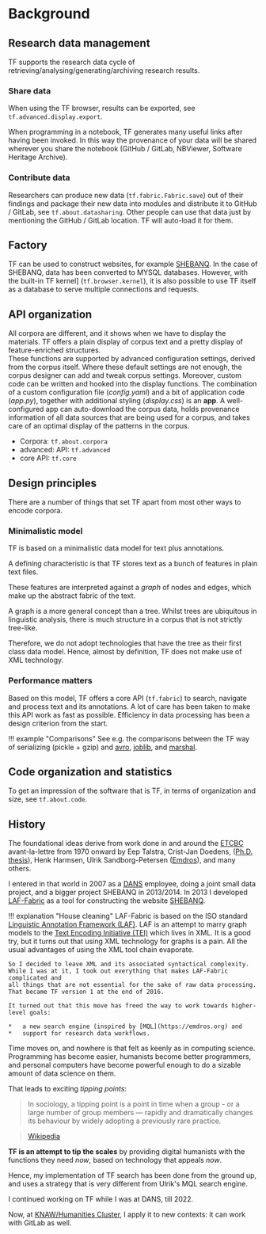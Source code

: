 # Background

## Research data management

TF supports the research data cycle of
retrieving/analysing/generating/archiving
research results.

### Share data

When using the TF browser, results can be
exported, see `tf.advanced.display.export`.

When programming in a notebook, TF generates many useful links after having been
invoked. In this way the provenance of your data will be shared wherever you
share the notebook (GitHub / GitLab, NBViewer, Software Heritage Archive).

### Contribute data

Researchers can produce new data (`tf.fabric.Fabric.save`)
out of their findings and package their new data into modules and
distribute it to GitHub / GitLab, see `tf.about.datasharing`.
Other people can use that data just by mentioning the GitHub / GitLab location.
TF will auto-load it for them.

## Factory

TF can be used to construct websites,
for example [SHEBANQ](https://shebanq.ancient-data.org).
In the case of SHEBANQ, data has been converted to MYSQL databases.
However, with the built-in TF kernel] (`tf.browser.kernel`),
it is also possible to use TF itself as a database to
serve multiple connections and requests.

## API organization

All corpora are different, and it shows when we have to display the materials.
TF offers a plain display of corpus text and a pretty display of feature-enriched
structures.  
These functions are supported by advanced configuration settings, derived from
the corpus itself. Where these default settings are not enough, the corpus designer
can add and tweak corpus settings. 
Moreover, custom code can be written and hooked into the display functions.
The combination of a custom configuration file (*config.yaml*) and a bit of
application code (*app.py*), together with additional styling (*display.css*) is an
**app**.
A well-configured app can auto-download the corpus data, holds provenance information
of all data sources that are being used for a corpus, and takes care of an optimal display
of the patterns in the corpus.

*   Corpora: `tf.about.corpora`
*   advanced: API: `tf.advanced`
*   core API: `tf.core`

## Design principles

There are a number of things that set TF apart from most other ways to encode 
corpora.

### Minimalistic model

TF is based on a minimalistic data model for text plus annotations.

A defining characteristic is that TF 
stores text as a bunch of features in plain text files.

These features are interpreted against a *graph* of nodes and edges,
which make up the abstract fabric of the text.

A graph is a more general concept than a tree.
Whilst trees are ubiquitous in linguistic analysis,
there is much structure in a corpus that is not strictly tree-like.

Therefore, we do not adopt technologies
that have the tree as their first class data model.
Hence, almost by definition, TF does not make use of XML technology.

### Performance matters

Based on this model, TF offers a core API (`tf.fabric`)
to search, navigate and process text and its annotations.
A lot of care has been taken to make this API work as fast as possible.
Efficiency in data processing has been a design criterion from the start.

!!! example "Comparisons"
    See e.g. the comparisons between the TF way of serializing
    (pickle + gzip) and
    [avro](https://nbviewer.jupyter.org/github/annotation/text-fabric/blob/master/test/avro/avro.ipynb),
    [joblib](https://nbviewer.jupyter.org/github/annotation/text-fabric/blob/master/test/joblib/joblib.ipynb), and
    [marshal](https://nbviewer.jupyter.org/github/annotation/text-fabric/blob/master/test/marshal/marshal.ipynb).

## Code organization and statistics

To get an impression of the software that is TF,
in terms of organization and size, see `tf.about.code`.

## History

The foundational ideas derive from work done in and around the
[ETCBC](http://ETCBC.nl) avant-la-lettre from 1970 onward
by Eep Talstra,
Crist-Jan Doedens, ([Ph.D. thesis](https://books.google.nl/books?id=9ggOBRz1dO4C)),
Henk Harmsen, Ulrik Sandborg-Petersen ([Emdros](https://emdros.org)),
and many others.

I entered in that world in 2007 as a 
[DANS](https://dans.knaw.nl/en) employee, doing a joint small data project,
and a bigger project SHEBANQ in 2013/2014.
In 2013 I developed
[LAF-Fabric](https://github.com/annotation/text-fabric/tree/master/legacy/laf-fabric)
as a tool for constructing the website
[SHEBANQ](https://shebanq.ancient-data.org).

!!! explanation "House cleaning"
    LAF-Fabric is based on the ISO standard
    [Linguistic Annotation Framework (LAF)](https://www.iso.org/standard/37326.html).
    LAF is an attempt to marry graph models to the 
    [Text Encoding Initiative (TEI)](http://www.tei-c.org) which lives in XML.
    It is a good try, but it turns out that using XML technology for
    graphs is a pain. All the usual advantages of using the XML tool chain evaporate.

    So I decided to leave XML and its associated syntactical complexity.
    While I was at it, I took out everything that makes LAF-Fabric complicated and
    all things that are not essential for the sake of raw data processing.
    That became TF version 1 at the end of 2016.

    It turned out that this move has freed the way to work towards higher-level goals:

    *   a new search engine (inspired by [MQL](https://emdros.org) and
    *   support for research data workflows.

Time moves on, and nowhere is that felt as keenly as in computing science.
Programming has become easier, humanists become better programmers,
and personal computers have become powerful
enough to do a sizable amount of data science on them.

That leads to exciting *tipping points*:

> In sociology, a tipping point is a point in time when a group - or
  a large number of group members — rapidly and dramatically changes
  its behaviour by widely adopting a previously rare practice.

> [Wikipedia](https://en.wikipedia.org/wiki/Tipping_point_(sociology))

**TF is an attempt to tip the scales** by providing digital humanists with the
functions they need *now*, based on technology that appeals *now*.

Hence, my implementation of TF search has been done from the ground up,
and uses a strategy that is very different from Ulrik's MQL search engine.

I continued working on TF while I was at DANS, till 2022.

Now, at [KNAW/Humanities Cluster](https://huc.knaw.nl), I apply it
to new contexts: it can work with GitLab as well.
